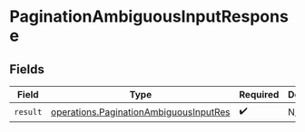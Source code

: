 # PaginationAmbiguousInputResponse


## Fields

| Field                                                                                            | Type                                                                                             | Required                                                                                         | Description                                                                                      |
| ------------------------------------------------------------------------------------------------ | ------------------------------------------------------------------------------------------------ | ------------------------------------------------------------------------------------------------ | ------------------------------------------------------------------------------------------------ |
| `result`                                                                                         | [operations.PaginationAmbiguousInputRes](../../models/operations/paginationambiguousinputres.md) | :heavy_check_mark:                                                                               | N/A                                                                                              |